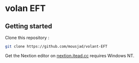 # volan EFT

## Getting started

Clone this repository :

```bash
git clone https://github.com/mousjad/volant-EFT
```

Get the Nextion editor on [nextion.itead.cc](https://nextion.itead.cc/resources/download/) requires Windows NT.
